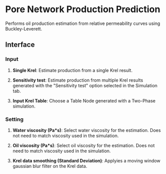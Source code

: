 # Pore Network Production Prediction

Performs oil production estimation from relative permeability curves using Buckley-Leverett.

## Interface

### Input

1. __Single Krel__: Estimate production from a single Krel result.

1. __Sensitivity test__: Estimate production from multiple Krel results generated with the "Sensitivity test" option selected in the Simulation tab.

2. __Input Krel Table__: Choose a Table Node generated with a Two-Phase simulation.


### Setting

1. __Water viscosity (Pa\*s)__: Select water viscosity for the estimation. Does not need to match viscosity used in the simulation.

2. __Oil viscosity (Pa\*s)__: Select oil viscosity for the estimation. Does not need to match viscosity used in the simulation.

1. __Krel data smoothing (Standard Deviation)__: Applyies a moving window gaussian blur filter on the Krel data.
